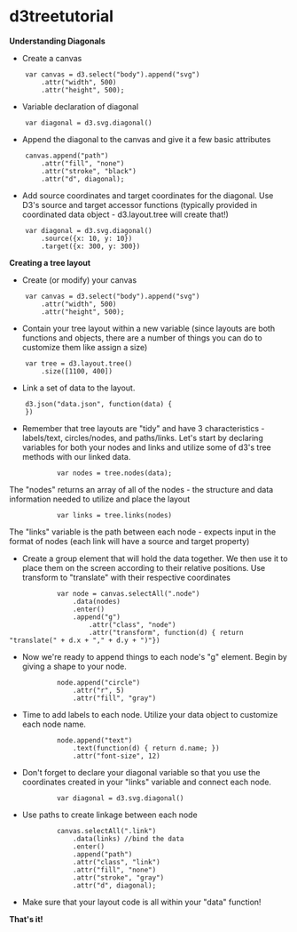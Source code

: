 # d3treetutorial


**Understanding Diagonals**

- Create a canvas 
```
	var canvas = d3.select("body").append("svg")
		.attr("width", 500)
		.attr("height", 500);
```
- Variable declaration of diagonal
```
	var diagonal = d3.svg.diagonal()
```
- Append the diagonal to the canvas and give it a few basic attributes
```
	canvas.append("path")
		.attr("fill", "none")
		.attr("stroke", "black")
		.attr("d", diagonal); 
```
- Add source coordinates and target coordinates for the diagonal. Use D3's source and target accessor functions (typically provided in coordinated data object - d3.layout.tree will create that!)
```
	var diagonal = d3.svg.diagonal()
		.source({x: 10, y: 10})
		.target({x: 300, y: 300})
```

**Creating a tree layout**

- Create (or modify) your canvas 
```
	var canvas = d3.select("body").append("svg")
		.attr("width", 500)
		.attr("height", 500);
```
- Contain your tree layout within a new variable (since layouts are both functions and objects, there are a number of things you can do to customize them like assign a size)
```
	var tree = d3.layout.tree()
		.size([1100, 400])
```
- Link a set of data to the layout. 
```
	d3.json("data.json", function(data) {
	})
```
- Remember that tree layouts are "tidy" and have 3 characteristics - labels/text, circles/nodes, and paths/links. Let's start by declaring variables for both your nodes and links and utilize some of d3's tree methods with our linked data. 
```
			var nodes = tree.nodes(data); 
```
The "nodes" returns an array of all of the nodes - the structure and data information needed to utilize and place the layout

```
			var links = tree.links(nodes) 
```
The "links" variable is the path between each node - expects input in the format of nodes (each link will have a source and target property)

- Create a group element that will hold the data together. We then use it to place them on the screen according to their relative positions. Use transform to "translate" with their respective coordinates
```
			var node = canvas.selectAll(".node")
				.data(nodes)
				.enter() 
				.append("g")
					.attr("class", "node")
					.attr("transform", function(d) { return "translate(" + d.x + "," + d.y + ")"})
```
- Now we're ready to append things to each node's "g" element. Begin by giving a shape to your node.
```
			node.append("circle")
				.attr("r", 5)
				.attr("fill", "gray")
```
- Time to add labels to each node. Utilize your data object to customize each node name.
```
			node.append("text")
				.text(function(d) { return d.name; })
				.attr("font-size", 12)
```
- Don't forget to declare your diagonal variable so that you use the coordinates created in your "links" variable and connect each node.
```
			var diagonal = d3.svg.diagonal()
```
- Use paths to create linkage between each node
```
			canvas.selectAll(".link")
				.data(links) //bind the data
				.enter()
				.append("path")
				.attr("class", "link")
				.attr("fill", "none")
				.attr("stroke", "gray")
				.attr("d", diagonal);
```
- Make sure that your layout code is all within your "data" function!

**That's it!**